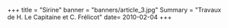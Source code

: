 +++
title = "Sirine"
banner = "banners/article_3.jpg"
Summary = "Travaux de H. Le Capitaine et C. Frélicot"
date= 2010-02-04
+++
